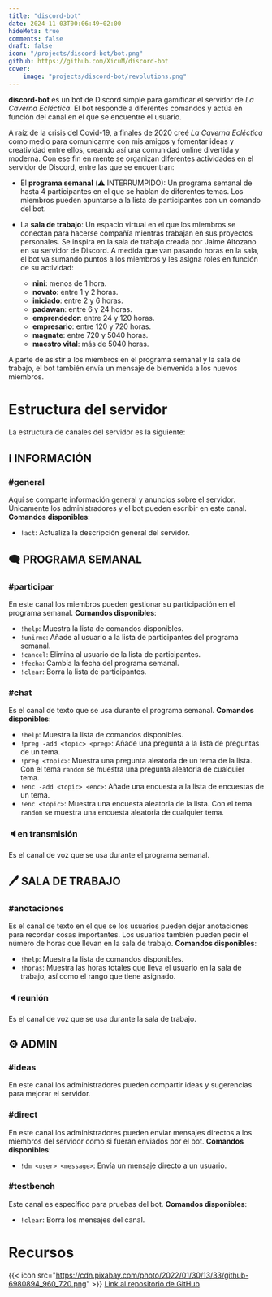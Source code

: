 ```yaml
---
title: "discord-bot"
date: 2024-11-03T00:06:49+02:00
hideMeta: true
comments: false
draft: false
icon: "/projects/discord-bot/bot.png"
github: https://github.com/XicuM/discord-bot
cover:
    image: "projects/discord-bot/revolutions.png"
---
```


**discord-bot** es un bot de Discord simple para gamificar el servidor de *La Caverna Ecléctica*. El bot responde a diferentes comandos y actúa en función del canal en el que se encuentre el usuario.

A raíz de la crisis del Covid-19, a finales de 2020 creé *La Caverna Ecléctica* como medio para comunicarme con mis amigos y fomentar ideas y creatividad entre ellos, creando así una comunidad online divertida y moderna. Con ese fin en mente se organizan diferentes actividades en el servidor de Discord, entre las que se encuentran:

- El **programa semanal** (:warning: INTERRUMPIDO): Un programa semanal de hasta 4 participantes en el que se hablan de diferentes temas. Los miembros pueden apuntarse a la lista de participantes con un comando del bot.

- La **sala de trabajo**: Un espacio virtual en el que los miembros se conectan para hacerse compañía mientras trabajan en sus proyectos personales. Se inspira en la sala de trabajo creada por Jaime Altozano en su servidor de Discord. A medida que van pasando horas en la sala, el bot va sumando puntos a los miembros y les asigna roles en función de su actividad:
  - **nini**: menos de 1 hora.
  - **novato**: entre 1 y 2 horas.
  - **iniciado**: entre 2 y 6 horas.
  - **padawan**: entre 6 y 24 horas.
  - **emprendedor**: entre 24 y 120 horas.
  - **empresario**: entre 120 y 720 horas.
  - **magnate**: entre 720 y 5040 horas.
  - **maestro vital**: más de 5040 horas.

A parte de asistir a los miembros en el programa semanal y la sala de trabajo, el bot también envía un mensaje de bienvenida a los nuevos miembros.


# Estructura del servidor

La estructura de canales del servidor es la siguiente:

## ℹ INFORMACIÓN

### #general
Aquí se comparte información general y anuncios sobre el servidor. Únicamente los administradores y el bot pueden escribir en este canal.
**Comandos disponibles**:
- `!act`: Actualiza la descripción general del servidor.

## 🗨 PROGRAMA SEMANAL

### #participar
En este canal los miembros pueden gestionar su participación en el programa semanal.
**Comandos disponibles**:
- `!help`: Muestra la lista de comandos disponibles.
- `!unirme`: Añade al usuario a la lista de participantes del programa semanal.
- `!cancel`: Elimina al usuario de la lista de participantes.
- `!fecha`: Cambia la fecha del programa semanal.
- `!clear`: Borra la lista de participantes.

### #chat
Es el canal de texto que se usa durante el programa semanal.
**Comandos disponibles**:
- `!help`: Muestra la lista de comandos disponibles.
- `!preg -add <topic> <preg>`: Añade una pregunta a la lista de preguntas de un tema.
- `!preg <topic>`: Muestra una pregunta aleatoria de un tema de la lista. Con el tema `random` se muestra una pregunta aleatoria de cualquier tema.
- `!enc -add <topic> <enc>`: Añade una encuesta a la lista de encuestas de un tema.
- `!enc <topic>`: Muestra una encuesta aleatoria de la lista. Con el tema `random` se muestra una encuesta aleatoria de cualquier tema.

### 🔈en transmisión
Es el canal de voz que se usa durante el programa semanal.

## 🖊 SALA DE TRABAJO

### #anotaciones
Es el canal de texto en el que se los usuarios pueden dejar anotaciones para recordar cosas importantes. Los usuarios también pueden pedir el número de horas que llevan en la sala de trabajo.
**Comandos disponibles**:
- `!help`: Muestra la lista de comandos disponibles.
- `!horas`: Muestra las horas totales que lleva el usuario en la sala de trabajo, así como el rango que tiene asignado.

### 🔈reunión
Es el canal de voz que se usa durante la sala de trabajo.

## ⚙ ADMIN

### #ideas
En este canal los administradores pueden compartir ideas y sugerencias para mejorar el servidor.

### #direct
En este canal los administradores pueden enviar mensajes directos a los miembros del servidor como si fueran enviados por el bot.
**Comandos disponibles**:
- `!dm <user> <message>`: Envía un mensaje directo a un usuario.

### #testbench
Este canal es específico para pruebas del bot.
**Comandos disponibles**:
- `!clear`: Borra los mensajes del canal.

# Recursos

{{< icon src="https://cdn.pixabay.com/photo/2022/01/30/13/33/github-6980894_960_720.png" >}} [Link al repositorio de GitHub](https://github.com/XicuM/discord-bot)